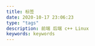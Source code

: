 ```yaml
---
title: 标签
date: 2020-10-17 23:06:23
type: "tags"
description: 前端 后端 c++ Linux
keywords: keywords
---
```

